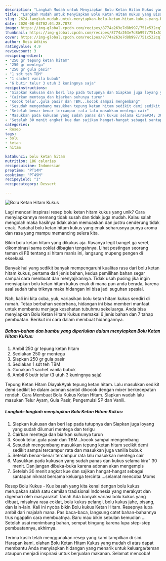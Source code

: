 ```yaml
---
description: "Langkah Mudah untuk Menyiapkan Bolu Ketan Hitam Kukus yang Bisa Manjain Lidah"
title: "Langkah Mudah untuk Menyiapkan Bolu Ketan Hitam Kukus yang Bisa Manjain Lidah"
slug: 2624-langkah-mudah-untuk-menyiapkan-bolu-ketan-hitam-kukus-yang-bisa-manjain-lidah
date: 2020-08-03T02:04:28.707Z
image: https://img-global.cpcdn.com/recipes/8774a263e7d8b997/751x532cq70/bolu-ketan-hitam-kukus-foto-resep-utama.jpg
thumbnail: https://img-global.cpcdn.com/recipes/8774a263e7d8b997/751x532cq70/bolu-ketan-hitam-kukus-foto-resep-utama.jpg
cover: https://img-global.cpcdn.com/recipes/8774a263e7d8b997/751x532cq70/bolu-ketan-hitam-kukus-foto-resep-utama.jpg
author: Rosa Adkins
ratingvalue: 4.9
reviewcount: 3
recipeingredient:
- "250 gr tepung ketan hitam"
- "250 gr mentega"
- "250 gr gula pasir"
- "1 sdt teh TBM"
- "1 sachet vanila bubuk"
- "6 butir telur 3 utuh 3 kuningnya saja"
recipeinstructions:
- "Siapkan kukusan dan beri lap pada tutupnya dan Siapkan juga loyang yang sudah dilumuri mentega dan terigu"
- "Cairkan mentega dan biarkan suhunya turun"
- "Kocok telur..gula pasir dan TBM...kocok sampai mengembang"
- "Sesudah mengembang masukkan tepung ketan hitam sedikit demi sedikit sampai tercampur rata dan masukkan juga vanilla bubuk"
- "Setelah benar-benar tercampur rata lalu masukkan mentega cair"
- "Masukkan pada kukusan yang sudah panas dan kukus selama kira&#34; 30 menit. Dan jangan dibuka-buka karena adonan akan mengempis"
- "Setelah 30 menit angkat kue dan sajikan hangat-hangat sebagai santapan nikmat bersama keluarga tercinta....selamat mencoba Moms"
categories:
- Resep
tags:
- bolu
- ketan
- hitam

katakunci: bolu ketan hitam 
nutrition: 186 calories
recipecuisine: Indonesian
preptime: "PT14M"
cooktime: "PT49M"
recipeyield: "1"
recipecategory: Dessert

---
```



![Bolu Ketan Hitam Kukus](https://img-global.cpcdn.com/recipes/8774a263e7d8b997/751x532cq70/bolu-ketan-hitam-kukus-foto-resep-utama.jpg)

Lagi mencari inspirasi resep bolu ketan hitam kukus yang unik? Cara menyiapkannya memang tidak susah dan tidak juga mudah. Kalau salah mengolah maka hasilnya tidak akan memuaskan dan justru cenderung tidak enak. Padahal bolu ketan hitam kukus yang enak seharusnya punya aroma dan rasa yang mampu memancing selera kita.

Bikin bolu ketan hitam yang dikukus aja. Rasanya legit banget ga seret, dikombinasi sama coklat dibagian tengahnya. Lihat postingan seorang teman di FB tentang si hitam manis ini, langsung mupeng pengen di eksekusi.

Banyak hal yang sedikit banyak mempengaruhi kualitas rasa dari bolu ketan hitam kukus, pertama dari jenis bahan, kedua pemilihan bahan segar sampai cara membuat dan menyajikannya. Tidak usah pusing jika ingin menyiapkan bolu ketan hitam kukus enak di mana pun anda berada, karena asal sudah tahu triknya maka hidangan ini bisa jadi suguhan spesial.


Nah, kali ini kita coba, yuk, variasikan bolu ketan hitam kukus sendiri di rumah. Tetap berbahan sederhana, hidangan ini bisa memberi manfaat untuk membantu menjaga kesehatan tubuhmu sekeluarga. Anda bisa menyiapkan Bolu Ketan Hitam Kukus memakai 6 jenis bahan dan 7 tahap pembuatan. Berikut ini cara dalam membuat hidangannya.

<!--inarticleads1-->

##### Bahan-bahan dan bumbu yang diperlukan dalam menyiapkan Bolu Ketan Hitam Kukus:

1. Ambil 250 gr tepung ketan hitam
1. Sediakan 250 gr mentega
1. Siapkan 250 gr gula pasir
1. Sediakan 1 sdt teh TBM
1. Gunakan 1 sachet vanila bubuk
1. Ambil 6 butir telur (3 utuh 3 kuningnya saja)


Tepung Ketan Hitam DiayakAyak tepung ketan hitam. Lalu masukkan sedikit demi sedikit ke dalam adonan sambil dikocok dengan mixer berkecepatan rendah. Cara Membuat Bolu Kukus Ketan Hitam. Siapkan wadah lalu masukan Telur Ayam, Gula Pasir, Pengemulsi SP dan Vanili. 

<!--inarticleads2-->

##### Langkah-langkah menyiapkan Bolu Ketan Hitam Kukus:

1. Siapkan kukusan dan beri lap pada tutupnya dan Siapkan juga loyang yang sudah dilumuri mentega dan terigu
1. Cairkan mentega dan biarkan suhunya turun
1. Kocok telur..gula pasir dan TBM...kocok sampai mengembang
1. Sesudah mengembang masukkan tepung ketan hitam sedikit demi sedikit sampai tercampur rata dan masukkan juga vanilla bubuk
1. Setelah benar-benar tercampur rata lalu masukkan mentega cair
1. Masukkan pada kukusan yang sudah panas dan kukus selama kira&#34; 30 menit. Dan jangan dibuka-buka karena adonan akan mengempis
1. Setelah 30 menit angkat kue dan sajikan hangat-hangat sebagai santapan nikmat bersama keluarga tercinta....selamat mencoba Moms


Resep Bolu Kukus - Kue basah yang kita kenal dengan bolu kukus merupakan salah satu cemilan tradisional Indonesia yang merakyat dan digemari oleh masyarakat Tanah Ada banyak variasi bolu kukus yang dibuat, misalnya rasa coklat, bolu kukus pelangi, bolu kukus jahe, pisang, dan lain-lain. Kali ini nyoba bikin Bolu kukus Ketan Hitam. Resepnya lupa ambil dari majalah mana. Pas baca-baca, langsung catet bahan-bahannya trus ngapalin cara membuatnya. Baru mau bikin sebulan kemudian … Setelah usai menimbang bahan, sempat bingung karena lupa step-step pembuatannya, akhirnya. 

Terima kasih telah menggunakan resep yang kami tampilkan di sini. Harapan kami, olahan Bolu Ketan Hitam Kukus yang mudah di atas dapat membantu Anda menyiapkan hidangan yang menarik untuk keluarga/teman ataupun menjadi inspirasi untuk berjualan makanan. Selamat mencoba!
